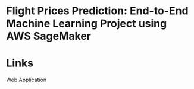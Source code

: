 # Flight Prices Prediction: End-to-End Machine Learning Project using AWS SageMaker

# Links
Web Application
